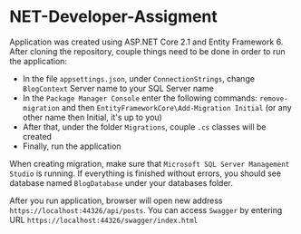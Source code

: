 # NET-Developer-Assigment

Application was created using ASP.NET Core 2.1 and Entity Framework 6.
After cloning the repository, couple things need to be done in order to run the application:
* In the file `appsettings.json`, under `ConnectionStrings`, change `BlogContext` Server name to your SQL Server name
* In the `Package Manager Console` enter the following commands: `remove-migration` and then `EntityFrameworkCore\Add-Migration Initial` (or any other name then Initial, it's up   to you)
* After that, under the folder `Migrations`, couple `.cs` classes will be created
* Finally, run the application

When creating migration, make sure that `Microsoft SQL Server Management Studio` is running. If everything is finished without errors, you should see database named `BlogDatabase` under your databases folder.

After you run application, browser will open new address `https://localhost:44326/api/posts`. You can access `Swagger` by entering URL `https://localhost:44326/swagger/index.html`


